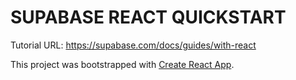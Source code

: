 # SUPABASE REACT QUICKSTART

Tutorial URL: https://supabase.com/docs/guides/with-react

This project was bootstrapped with [Create React App](https://github.com/facebook/create-react-app).
